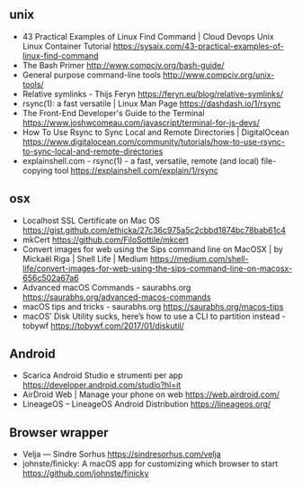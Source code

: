 ## unix
* 43 Practical Examples of Linux Find Command | Cloud Devops Unix Linux Container Tutorial <https://sysaix.com/43-practical-examples-of-linux-find-command>
* The Bash Primer <http://www.compciv.org/bash-guide/>
* General purpose command-line tools <http://www.compciv.org/unix-tools/>
* Relative symlinks - Thijs Feryn <https://feryn.eu/blog/relative-symlinks/>
* rsync(1): a fast versatile | Linux Man Page <https://dashdash.io/1/rsync>
* The Front-End Developer's Guide to the Terminal <https://www.joshwcomeau.com/javascript/terminal-for-js-devs/>
* How To Use Rsync to Sync Local and Remote Directories | DigitalOcean <https://www.digitalocean.com/community/tutorials/how-to-use-rsync-to-sync-local-and-remote-directories>
* explainshell.com - rsync(1) - a fast, versatile, remote (and local) file-copying tool <https://explainshell.com/explain/1/rsync>



## osx
* Localhost SSL Certificate on Mac OS <https://gist.github.com/ethicka/27c36c975a5c2cbbd1874bc78bab61c4>
* mkCert <https://github.com/FiloSottile/mkcert>
* Convert images for web using the Sips command line on MacOSX | by Mickaël Riga | Shell Life | Medium <https://medium.com/shell-life/convert-images-for-web-using-the-sips-command-line-on-macosx-656c502a67a6>
* Advanced macOS Commands - saurabhs.org <https://saurabhs.org/advanced-macos-commands>
* macOS tips and tricks - saurabhs.org <https://saurabhs.org/macos-tips>
* macOS’ Disk Utility sucks, here’s how to use a CLI to partition instead - tobywf <https://tobywf.com/2017/01/diskutil/>

## Android
* Scarica Android Studio e strumenti per app <https://developer.android.com/studio?hl=it>
* AirDroid Web | Manage your phone on web <https://web.airdroid.com/>
* LineageOS – LineageOS Android Distribution <https://lineageos.org/>

## Browser wrapper
* Velja — Sindre Sorhus <https://sindresorhus.com/velja>
* johnste/finicky: A macOS app for customizing which browser to start <https://github.com/johnste/finicky>
